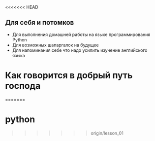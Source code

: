 <<<<<<< HEAD
## Для себя и потомков
* Для выполнения домашней работы на языке программирования Python
* Для возможных шапаргалок на будущее
* Для напоминания себе что надо усилить изучение английского языка

# Как говорится в добрый путь господа 
=======
# python
>>>>>>> origin/lesson_01
